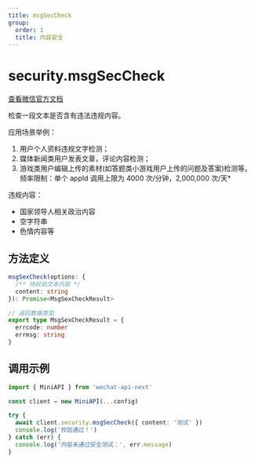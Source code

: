 ```yaml
---
title: msgSecCheck
group:
  order: 1
  title: 内容安全
---
```


# security.msgSecCheck

[查看微信官方文档](https://developers.weixin.qq.com/miniprogram/dev/api-backend/open-api/sec-check/security.msgSecCheck.html)

检查一段文本是否含有违法违规内容。

应用场景举例：

1. 用户个人资料违规文字检测；
2. 媒体新闻类用户发表文章，评论内容检测；
3. 游戏类用户编辑上传的素材(如答题类小游戏用户上传的问题及答案)检测等。 频率限制：单个 appId 调用上限为 4000 次/分钟，2,000,000 次/天\*

违规内容：

- 国家领导人相关政治内容
- 空字符串
- 色情内容等

## 方法定义

```typescript
msgSexCheck(options: {
  /** 待校验文本内容 */
  content: string
}): Promise<MsgSexCheckResult>

// 返回数据类型
export type MsgSexCheckResult = {
  errcode: number
  errmsg: string
}
```

## 调用示例

```typescript
import { MiniAPI } from 'wechat-api-next'

const client = new MiniAPI(...config)

try {
  await client.security.msgSecCheck({ content: '测试' })
  console.log('校验通过！')
} catch (err) {
  console.log('内容未通过安全测试：', err.message)
}
```
